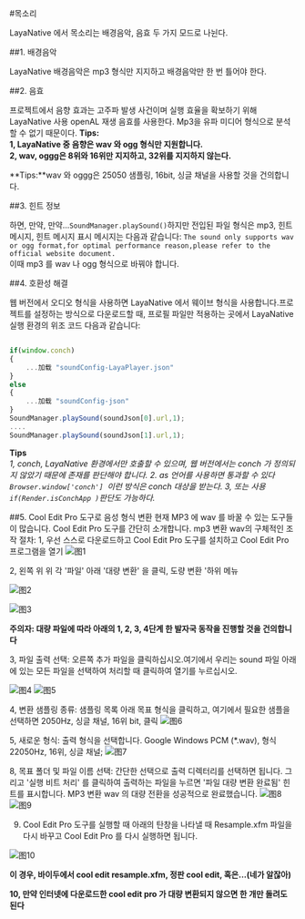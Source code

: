 #목소리

LayaNative 에서 목소리는 배경음악, 음효 두 가지 모드로 나뉜다.

##1. 배경음악

LayaNative 배경음악은 mp3 형식만 지지하고 배경음악만 한 번 틀어야 한다.

##2. 음효

프로젝트에서 음향 효과는 고주파 발생 사건이며 실행 효율을 확보하기 위해 LayaNative 사용 openAL 재생 음효를 사용한다. Mp3을 유파 미디어 형식으로 분석할 수 없기 때문이다.
**Tips:**  
**1, LayaNative 중 음향은 wav 와 ogg 형식만 지원합니다.**  
**2, wav, oggg은 8위와 16위만 지지하고, 32위를 지지하지 않는다.**

**Tips:**wav 와 oggg은 25050 샘플링, 16bit, 싱글 채널을 사용할 것을 건의합니다.

##3. 힌트 정보

하면, 만약, 만약...`SoundManager.playSound()`하지만 전입된 파일 형식은 mp3, 힌트 메시지, 힌트 메시지 표시 메시지는 다음과 같습니다:
`The sound only supports wav or ogg format,for optimal performance reason,please refer to the official website document.`  
이때 mp3 를 wav 나 ogg 형식으로 바꿔야 합니다.


##4. 호환성 해결

웹 버전에서 오디오 형식을 사용하면 LayaNative 에서 웨이브 형식을 사용합니다.프로젝트를 설정하는 방식으로 다운로드할 때, 프로필 파일만 적용하는 곳에서 LayaNative 실행 환경의 위조 코드 다음과 같습니다:


```javascript

if(window.conch)
{
    ...加载 "soundConfig-LayaPlayer.json"
}
else
{
    ...加载 "soundConfig-json"
}
SoundManager.playSound(soundJson[0].url,1);
....
SoundManager.playSound(soundJson[1].url,1);
```


**Tips**  
*1, conch, LayaNative 환경에서만 호출할 수 있으며, 웹 버전에서는 conch 가 정의되지 않았기 때문에 존재를 판단해야 합니다.*
*2. as 언어를 사용하면 통과할 수 있다`Browser.window['conch'] `이런 방식은 conch 대상을 받는다.*
*3, 또는 사용`if(Render.isConchApp )`판단도 가능하다.*

##5. Cool Edit Pro 도구로 음성 형식 변환
현재 MP3 에 wav 를 바꿀 수 있는 도구들이 많습니다. Cool Edit Pro 도구를 간단히 소개합니다. mp3 변환 wav의 구체적인 조작 절차:
1, 우선 스스로 다운로드하고 Cool Edit Pro 도구를 설치하고 Cool Edit Pro 프로그램을 열기
![图1](img/1.png)


2, 왼쪽 위 위 각 '파일' 아래 '대량 변환' 을 클릭, 도량 변환 '하위 메뉴

![图2](img/2.png)

![图3](img/3.png)

**주의자: 대량 파일에 따라 아래의 1, 2, 3, 4단계 한 발자국 동작을 진행할 것을 건의합니다**

3, 파일 출력 선택: 오른쪽 추가 파일을 클릭하십시오.여기에서 우리는 sound 파일 아래에 있는 모든 파일을 선택하여 처리할 때 클릭하여 열기를 누르십시오.

![图4](img/4.png)
![图5](img/5.png)

4, 변환 샘플링 종류: 샘플링 목록 아래 목표 형식을 클릭하고, 여기에서 필요한 샘플을 선택하면 2050Hz, 싱글 채널, 16위 bit, 클릭
![图6](img/6.png)

5, 새로운 형식: 출력 형식을 선택합니다. Google Windows PCM (*.wav), 형식 22050Hz, 16위, 싱글 채널;
![图7](img/7.png)

8, 목표 폴더 및 파일 이름 선택: 간단한 선택으로 출력 디렉터리를 선택하면 됩니다. 그리고 '실행 비트 처리' 를 클릭하여 출력하는 파일을 누르면 '파일 대량 변환 완료됨' 힌트를 표시합니다. MP3 변환 wav 의 대량 전환을 성공적으로 완료했습니다.
![图8](img/8.png)
![图9](img/9.png)

9. Cool Edit Pro 도구를 실행할 때 아래의 탄창을 나타낼 때 Resample.xfm 파일을 다시 바꾸고 Cool Edit Pro 를 다시 실행하면 됩니다.

![图10](img/10.png)

**이 경우, 바이두에서 cool edit resample.xfm, 정판 cool edit, 혹은...(네가 알잖아)**

**10, 만약 인터넷에 다운로드한 cool edit pro 가 대량 변환되지 않으면 한 개만 돌려도 된다**
